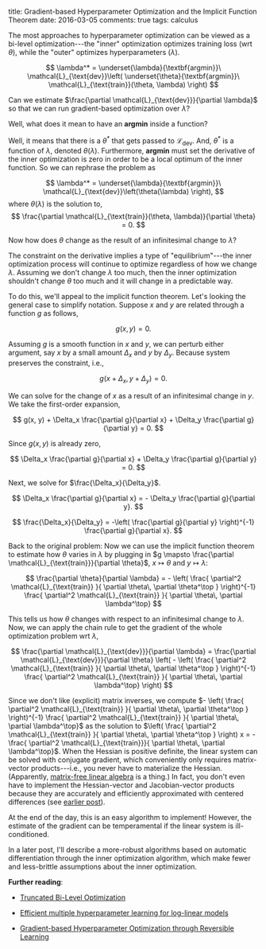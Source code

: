 title: Gradient-based Hyperparameter Optimization and the Implicit Function Theorem
date: 2016-03-05
comments: true
tags: calculus

The most approaches to hyperparameter optimization can be viewed as a bi-level
optimization---the "inner" optimization optimizes training loss (wrt $\theta$),
while the "outer" optimizes hyperparameters ($\lambda$).

$$
\lambda^* = \underset{\lambda}{\textbf{argmin}}\
\mathcal{L}_{\text{dev}}\left(
\underset{\theta}{\textbf{argmin}}\
\mathcal{L}_{\text{train}}(\theta, \lambda) \right)
$$

Can we estimate $\frac{\partial \mathcal{L}_{\text{dev}}}{\partial \lambda}$ so
that we can run gradient-based optimization over $\lambda$?

Well, what does it mean to have an $\textbf{argmin}$ inside a function?

Well, it means that there is a $\theta^*$ that gets passed to
$\mathcal{L}_{\text{dev}}$. And, $\theta^*$ is a function of $\lambda$, denoted
$\theta(\lambda)$. Furthermore, $\textbf{argmin}$ must set the derivative of the
inner optimization is zero in order to be a local optimum of the inner
function. So we can rephrase the problem as

$$
\lambda^* = \underset{\lambda}{\textbf{argmin}}\
\mathcal{L}_{\text{dev}}\left(\theta(\lambda) \right),
$$
where $\theta(\lambda)$ is the solution to,
$$
\frac{\partial \mathcal{L}_{\text{train}}(\theta, \lambda)}{\partial \theta} = 0.
$$

Now how does $\theta$ change as the result of an infinitesimal change to
$\lambda$?

The constraint on the derivative implies a type of "equilibrium"---the inner
optimization process will continue to optimize regardless of how we change
$\lambda$. Assuming we don't change $\lambda$ too much, then the inner
optimization shouldn't change $\theta$ too much and it will change in a
predictable way.

To do this, we'll appeal to the implicit function theorem. Let's looking the
general case to simplify notation. Suppose $x$ and $y$ are related through a
function $g$ as follows,

$$g(x,y) = 0.$$

Assuming $g$ is a smooth function in $x$ and $y$, we can perturb either
argument, say $x$ by a small amount $\Delta_x$ and $y$ by $\Delta_y$. Because
system preserves the constraint, i.e.,

$$
g(x + \Delta_x, y + \Delta_y) = 0.
$$

We can solve for the change of $x$ as a result of an infinitesimal change in
$y$. We take the first-order expansion,

$$
g(x, y) + \Delta_x \frac{\partial g}{\partial x} + \Delta_y \frac{\partial g}{\partial y} = 0.
$$

Since $g(x,y)$ is already zero,

$$
\Delta_x \frac{\partial g}{\partial x} + \Delta_y \frac{\partial g}{\partial y} = 0.
$$

Next, we solve for $\frac{\Delta_x}{\Delta_y}$.

$$
\Delta_x \frac{\partial g}{\partial x} = - \Delta_y \frac{\partial g}{\partial y}.
$$


$$
\frac{\Delta_x}{\Delta_y}  = -\left( \frac{\partial g}{\partial y} \right)^{-1} \frac{\partial g}{\partial x}.
$$

Back to the original problem: Now we can use the implicit function theorem to
estimate how $\theta$ varies in $\lambda$ by plugging in $g \mapsto
\frac{\partial \mathcal{L}_{\text{train}}}{\partial \theta}$, $x \mapsto \theta$
and $y \mapsto \lambda$:

$$
\frac{\partial \theta}{\partial \lambda} = - \left( \frac{ \partial^2 \mathcal{L}_{\text{train}} }{ \partial \theta\, \partial \theta^\top } \right)^{-1} \frac{ \partial^2 \mathcal{L}_{\text{train}} }{ \partial \theta\, \partial \lambda^\top}
$$

This tells us how $\theta$ changes with respect to an infinitesimal change to
$\lambda$. Now, we can apply the chain rule to get the gradient of the whole
optimization problem wrt $\lambda$,

$$
\frac{\partial \mathcal{L}_{\text{dev}}}{\partial \lambda}
= \frac{\partial \mathcal{L}_{\text{dev}}}{\partial \theta} \left( - \left( \frac{ \partial^2 \mathcal{L}_{\text{train}} }{ \partial \theta\, \partial \theta^\top } \right)^{-1} \frac{ \partial^2 \mathcal{L}_{\text{train}} }{ \partial \theta\, \partial \lambda^\top} \right)
$$

Since we don't like (explicit) matrix inverses, we compute $- \left( \frac{
\partial^2 \mathcal{L}_{\text{train}} }{ \partial \theta\, \partial \theta^\top
} \right)^{-1} \frac{ \partial^2 \mathcal{L}_{\text{train}} }{ \partial \theta\,
\partial \lambda^\top}$ as the solution to $\left( \frac{ \partial^2
\mathcal{L}_{\text{train}} }{ \partial \theta\, \partial \theta^\top } \right) x
= -\frac{ \partial^2 \mathcal{L}_{\text{train}}}{ \partial \theta\, \partial
\lambda^\top}$. When the Hessian is positive definite, the linear system can be
solved with conjugate gradient, which conveniently only requires matrix-vector
products---i.e., you never have to materialize the Hessian. (Apparently,
[matrix-free linear algebra](https://en.wikipedia.org/wiki/Matrix-free_methods)
is a thing.) In fact, you don't even have to implement the Hessian-vector and
Jacobian-vector products because they are accurately and efficiently
approximated with centered differences (see
[earlier post](/blog/post/2014/02/10/gradient-vector-product/)).

At the end of the day, this is an easy algorithm to implement! However, the
estimate of the gradient can be temperamental if the linear system is
ill-conditioned.

In a later post, I'll describe a more-robust algorithms based on automatic
differentiation through the inner optimization algorithm, which make fewer and
less-brittle assumptions about the inner optimization.

**Further reading**:

 - [Truncated Bi-Level Optimization](https://justindomke.wordpress.com/2014/02/03/truncated-bi-level-optimization/)

 - [Efficient multiple hyperparameter learning for log-linear models](http://ai.stanford.edu/~chuongdo/papers/learn_reg.pdf)

 - [Gradient-based Hyperparameter Optimization through Reversible Learning](http://arxiv.org/abs/1502.03492)
